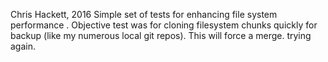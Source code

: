 Chris Hackett, 2016
Simple set of tests for enhancing file system performance .
Objective test was for cloning filesystem chunks quickly for backup (like my numerous local git repos).
This will force a merge.  trying again.
